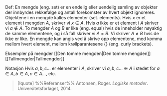 Def:
En mengde (eng. set) er en endelig eller uendelig samling av objekter der innbyrdes rekkefølge og antall forekomster av hvert objekt ignoreres. Objektene i en mengde kalles elementer (set. elements). Hvis $x$ er et element i mengden $A$, skriver vi $x\in A$. Hvis $a$ ikke er et element i $A$ skriver vi $a \notin A$. To mengder $A$ og $B$ er like (eng. equal) hvis de inneholder nøyaktig de samme elementene, og i så fall skriver vi $A=B$. Vi skriver $A\neq B$ hvis de ikke er like. En mengde kan angis ved å skrive opp elementene, med komma mellom hvert element, mellom krøllparantesene $\{\}$ (eng. curly brackets).

Eksempler på mengder
[[Den tomme mengden|Den tomme mengden]]
[[Tallmengder|Tallmengder]]

Notasjon
Hvis $a,b,c\ldots$ er elementer i $A$, skriver vi $a,b,c\ldots\in A$ i stedet for $a\in A,b\in A,c\in A\ldots,$ etc.

> [!quote] %%Referanser%%
Antonsen, Roger. *Logiske metoder*. Universitetsforlaget, 2014.